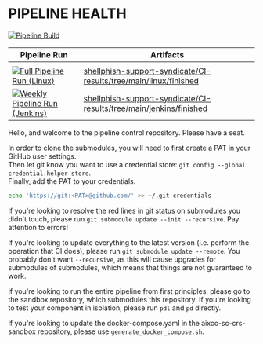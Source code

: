# PIPELINE HEALTH

[![Pipeline Build](https://github.com/shellphish-support-syndicate/pipelines/actions/workflows/on_push_build_pipeline.yml/badge.svg)](https://github.com/shellphish-support-syndicate/pipelines/actions/workflows/on_push_build_pipeline.yml)

| Pipeline Run | Artifacts |
| ------------ | --------- |
| | |
| [![Full Pipeline Run (Linux)](https://github.com/shellphish-support-syndicate/pipelines/actions/workflows/pipeline_linux.yml/badge.svg)](https://github.com/shellphish-support-syndicate/pipelines/actions/workflows/pipeline_linux.yml) | [shellphish-support-syndicate/CI-results/tree/main/linux/finished](https://github.com/shellphish-support-syndicate/CI-results/tree/main/linux/finished) |
| [![Weekly Pipeline Run (Jenkins)](https://github.com/shellphish-support-syndicate/pipelines/actions/workflows/pipeline_jenkins.yml/badge.svg)](https://github.com/shellphish-support-syndicate/pipelines/actions/workflows/pipeline_jenkins.yml) | [shellphish-support-syndicate/CI-results/tree/main/jenkins/finished](https://github.com/shellphish-support-syndicate/CI-results/tree/main/jenkins/finished) |

Hello, and welcome to the pipeline control repository. Please have a seat.

In order to clone the submodules, you will need to first create a PAT in your GitHub user settings.  
Then let git know you want to use a credential store: `git config --global credential.helper store`.  
Finally, add the PAT to your credentials.
```bash
echo 'https://git:<PAT>@github.com/' >> ~/.git-credentials
```

If you're looking to resolve the red lines in git status on submodules you didn't touch, please run `git submodule update --init --recursive`. Pay attention to errors!

If you're looking to update everything to the latest version (i.e. perform the operation that CI does), please run `git submodule update --remote`.
You probably don't want `--recursive`, as this will cause upgrades for submodules of submodules, which means that things are not guaranteed to work.

If you're looking to run the entire pipeline from first principles, please go to the sandbox repository, which submodules this repository.
If you're looking to test your component in isolation, please run `pdl` and `pd` directly.

If you're looking to update the docker-compose.yaml in the aixcc-sc-crs-sandbox repository, please use `generate_docker_compose.sh`.
